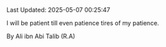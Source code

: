 Last Updated: 2025-05-07 00:25:47

I will be patient till even patience tires of my patience.

By Ali ibn Abi Talib (R.A)